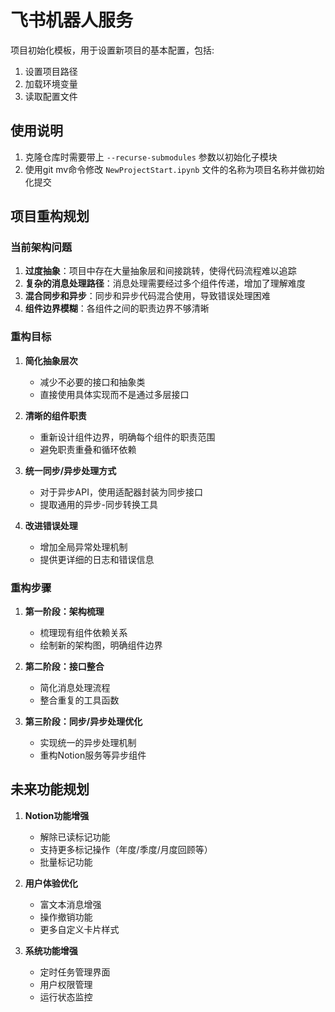 # 飞书机器人服务

项目初始化模板，用于设置新项目的基本配置，包括:
1. 设置项目路径
2. 加载环境变量
3. 读取配置文件

## 使用说明

1. 克隆仓库时需要带上 `--recurse-submodules` 参数以初始化子模块
2. 使用git mv命令修改 `NewProjectStart.ipynb` 文件的名称为项目名称并做初始化提交

## 项目重构规划

### 当前架构问题

1. **过度抽象**：项目中存在大量抽象层和间接跳转，使得代码流程难以追踪
2. **复杂的消息处理路径**：消息处理需要经过多个组件传递，增加了理解难度
3. **混合同步和异步**：同步和异步代码混合使用，导致错误处理困难
4. **组件边界模糊**：各组件之间的职责边界不够清晰

### 重构目标

1. **简化抽象层次**
   - 减少不必要的接口和抽象类
   - 直接使用具体实现而不是通过多层接口

2. **清晰的组件职责**
   - 重新设计组件边界，明确每个组件的职责范围
   - 避免职责重叠和循环依赖

3. **统一同步/异步处理方式**
   - 对于异步API，使用适配器封装为同步接口
   - 提取通用的异步-同步转换工具

4. **改进错误处理**
   - 增加全局异常处理机制
   - 提供更详细的日志和错误信息

### 重构步骤

1. **第一阶段：架构梳理**
   - 梳理现有组件依赖关系
   - 绘制新的架构图，明确组件边界

2. **第二阶段：接口整合**
   - 简化消息处理流程
   - 整合重复的工具函数

3. **第三阶段：同步/异步处理优化**
   - 实现统一的异步处理机制
   - 重构Notion服务等异步组件

## 未来功能规划

1. **Notion功能增强**
   - 解除已读标记功能
   - 支持更多标记操作（年度/季度/月度回顾等）
   - 批量标记功能

2. **用户体验优化**
   - 富文本消息增强
   - 操作撤销功能
   - 更多自定义卡片样式

3. **系统功能增强**
   - 定时任务管理界面
   - 用户权限管理
   - 运行状态监控

